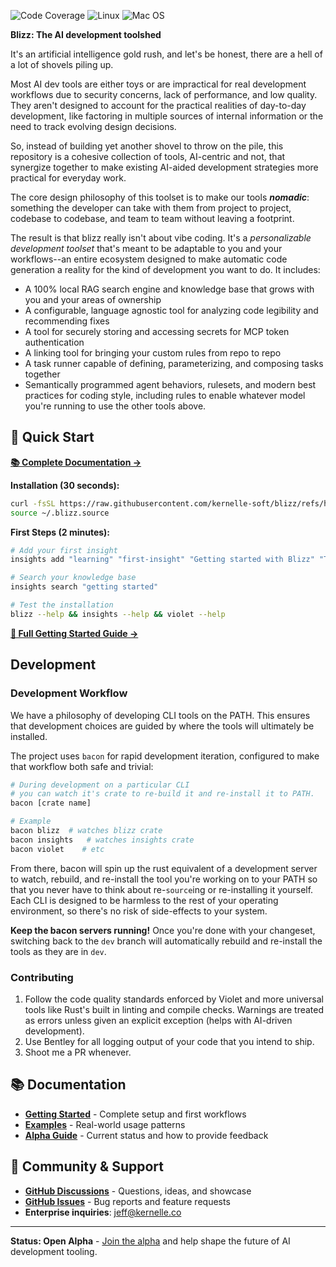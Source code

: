 ![Code Coverage](https://img.shields.io/badge/Code%20Coverage-33%25-critical?style=flat)
![Linux](https://github.com/kernelle-soft/blizz/actions/workflows/linux.yml/badge.svg?branch=dev)
![Mac OS](https://github.com/kernelle-soft/blizz/actions/workflows/macos.yml/badge.svg?branch=dev)

**Blizz: The AI development toolshed**

It's an artificial intelligence gold rush, and let's be honest, there are a hell of a lot of shovels piling up.

Most AI dev tools are either toys or are impractical for real development workflows due to security concerns, lack of performance, and low quality. They aren't designed to account for the practical realities of day-to-day development, like factoring in multiple sources of internal information or the need to track evolving design decisions.

So, instead of building yet another shovel to throw on the pile, this repository is a cohesive collection of tools, AI-centric and not, that synergize together to make existing AI-aided development strategies more practical for everyday work.

The core design philosophy of this toolset is to make our tools ***nomadic***: something the developer can take with them from project to project, codebase to codebase, and team to team without leaving a footprint.

The result is that blizz really isn't about vibe coding. It's a _personalizable development toolset_ that's meant to be adaptable to you and your workflows--an entire ecosystem designed to make automatic code generation a reality for the kind of development you want to do. It includes:
- A 100% local RAG search engine and knowledge base that grows with you and your areas of ownership
- A configurable, language agnostic tool for analyzing code legibility and recommending fixes
- A tool for securely storing and accessing secrets for MCP token authentication
- A linking tool for bringing your custom rules from repo to repo
- A task runner capable of defining, parameterizing, and composing tasks together
- Semantically programmed agent behaviors, rulesets, and modern best practices for coding style, including rules to enable whatever model you're running to use the other tools above.


## 🚀 Quick Start

**[📚 Complete Documentation →](https://kernelle-soft.github.io/blizz/)**

**Installation (30 seconds):**
```bash
curl -fsSL https://raw.githubusercontent.com/kernelle-soft/blizz/refs/heads/dev/scripts/install.sh | sh
source ~/.blizz.source
```

**First Steps (2 minutes):**
```bash
# Add your first insight
insights add "learning" "first-insight" "Getting started with Blizz" "This is my first insight using the Blizz knowledge management system"

# Search your knowledge base
insights search "getting started"

# Test the installation
blizz --help && insights --help && violet --help
```

**[📖 Full Getting Started Guide →](https://kernelle-soft.github.io/blizz/getting-started.html)**

## Development

### Development Workflow

We have a philosophy of developing CLI tools on the PATH. This ensures that development choices are guided by where the tools will ultimately be installed.

The project uses `bacon` for rapid development iteration, configured to make that workflow both safe and trivial:

```bash
# During development on a particular CLI
# you can watch it's crate to re-build it and re-install it to PATH. 
bacon [crate name]

# Example
bacon blizz  # watches blizz crate
bacon insights   # watches insights crate
bacon violet    # etc
```

From there, bacon will spin up the rust equivalent of a development server to watch, rebuild, and re-install the tool you're working on to your PATH so that you never have to think about re-`source`ing or re-installing it yourself. Each CLI is designed to be harmless to the rest of your operating environment, so there's no risk of side-effects to your system. 

**Keep the bacon servers running!** Once you're done with your changeset, switching back to the `dev` branch will automatically rebuild and re-install the tools as they are in `dev`.

### Contributing

1. Follow the code quality standards enforced by Violet and more universal tools like Rust's built in linting and compile checks. Warnings are treated as errors unless given an explicit exception (helps with AI-driven development).
2. Use Bentley for all logging output of your code that you intend to ship.
3. Shoot me a PR whenever.

## 📚 Documentation

- **[Getting Started](https://kernelle-soft.github.io/blizz/getting-started.html)** - Complete setup and first workflows
- **[Examples](https://kernelle-soft.github.io/blizz/examples.html)** - Real-world usage patterns  
- **[Alpha Guide](https://kernelle-soft.github.io/blizz/alpha.html)** - Current status and how to provide feedback

## 💬 Community & Support

- **[GitHub Discussions](https://github.com/kernelle-soft/blizz/discussions)** - Questions, ideas, and showcase
- **[GitHub Issues](https://github.com/kernelle-soft/blizz/issues)** - Bug reports and feature requests
- **Enterprise inquiries**: [jeff@kernelle.co](mailto:jeff@kernelle.co)

---

**Status: Open Alpha** - [Join the alpha](https://github.com/kernelle-soft/blizz/discussions) and help shape the future of AI development tooling.
